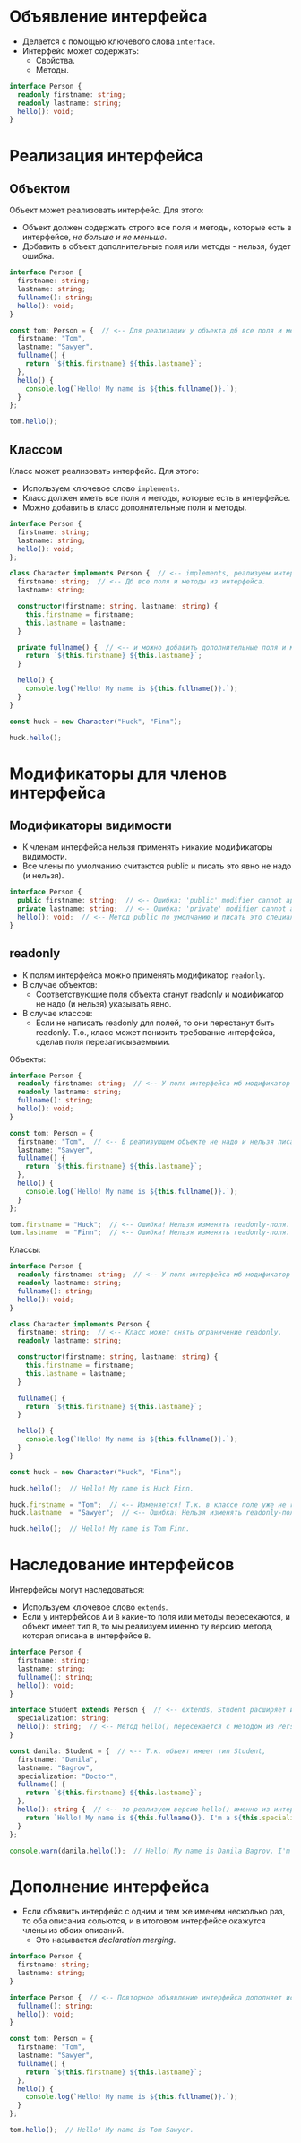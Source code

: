 # Объявление интерфейса

* Делается с помощью ключевого слова `interface`.
* Интерфейс может содержать:
  * Свойства.
  * Методы.

```typescript
interface Person {
  readonly firstname: string;
  readonly lastname: string;
  hello(): void;
}
```

# Реализация интерфейса

## Объектом

Объект может реализовать интерфейс. Для этого:

* Объект должен содержать строго все поля и методы, которые есть в интерфейсе, *не больше и не меньше*.
* Добавить в объект дополнительные поля или методы - нельзя, будет ошибка.

```typescript
interface Person {
  firstname: string;
  lastname: string;
  fullname(): string;
  hello(): void;
}

const tom: Person = {  // <-- Для реализации у объекта дб все поля и методы интерфейса.
  firstname: "Tom",
  lastname: "Sawyer",
  fullname() {
    return `${this.firstname} ${this.lastname}`;
  },
  hello() {
    console.log(`Hello! My name is ${this.fullname()}.`);
  }
};

tom.hello();
```

## Классом

Класс может реализовать интерфейс. Для этого:

* Используем ключевое слово `implements`.
* Класс должен иметь все поля и методы, которые есть в интерфейсе.
* Можно добавить в класс дополнительные поля и методы.

```typescript
interface Person {
  firstname: string;
  lastname: string;
  hello(): void;
};

class Character implements Person {  // <-- implements, реализуем интерфейс.
  firstname: string;  // <-- Дб все поля и методы из интерфейса.
  lastname: string;

  constructor(firstname: string, lastname: string) {
    this.firstname = firstname;
    this.lastname = lastname;
  }

  private fullname() {  // <-- и можно добавить дополнительные поля и методы, это не ошибка.
    return `${this.firstname} ${this.lastname}`;
  }

  hello() {
    console.log(`Hello! My name is ${this.fullname()}.`);
  }
}

const huck = new Character("Huck", "Finn");

huck.hello();
```

# Модификаторы для членов интерфейса

## Модификаторы видимости

* К членам интерфейса нельзя применять никакие модификаторы видимости.
* Все члены по умолчанию считаются public и писать это явно не надо (и нельзя).

```typescript
interface Person {
  public firstname: string;  // <-- Ошибка: 'public' modifier cannot appear on a type member.
  private lastname: string;  // <-- Ошибка: 'private' modifier cannot appear on a type member.
  hello(): void;  // <-- Метод public по умолчанию и писать это специально не надо и нельзя.
}
```

## readonly

* К полям интерфейса можно применять модификатор `readonly`.
* В случае объектов:
  * Соответствующие поля объекта станут readonly и модификатор не надо (и нельзя) указывать явно.
* В случае классов:
  * Если не написать readonly для полей, то они перестанут быть readonly. Т.о., класс может понизить требование интерфейса, сделав поля перезаписываемыми.

Объекты:

```typescript
interface Person {
  readonly firstname: string;  // <-- У поля интерфейса мб модификатор readonly.
  readonly lastname: string;
  fullname(): string;
  hello(): void;
}

const tom: Person = {
  firstname: "Tom",  // <-- В реализующем объекте не надо и нельзя писать readonly явно.
  lastname: "Sawyer",
  fullname() {
    return `${this.firstname} ${this.lastname}`;
  },
  hello() {
    console.log(`Hello! My name is ${this.fullname()}.`);
  }
};

tom.firstname = "Huck";  // <-- Ошибка! Нельзя изменять readonly-поля.
tom.lastname  = "Finn";  // <-- Ошибка! Нельзя изменять readonly-поля.
```

Классы:

```typescript
interface Person {
  readonly firstname: string;  // <-- У поля интерфейса мб модификатор readonly.
  readonly lastname: string;
  fullname(): string;
  hello(): void;
}

class Character implements Person {
  firstname: string;  // <-- Класс может снять ограничение readonly.
  readonly lastname: string;

  constructor(firstname: string, lastname: string) {
    this.firstname = firstname;
    this.lastname = lastname;
  }

  fullname() {
    return `${this.firstname} ${this.lastname}`;
  }

  hello() {
    console.log(`Hello! My name is ${this.fullname()}.`);
  }
}

const huck = new Character("Huck", "Finn");

huck.hello();  // Hello! My name is Huck Finn.

huck.firstname = "Tom";  // <-- Изменяется! Т.к. в классе поле уже не readonly.
huck.lastname  = "Sawyer";  // <-- Ошибка! Нельзя изменять readonly-поля.

huck.hello();  // Hello! My name is Tom Finn.
```

# Наследование интерфейсов

Интерфейсы могут наследоваться:

* Используем ключевое слово `extends`.
* Если у интерфейсов `A` и `B` какие-то поля или методы пересекаются, и объект имеет тип `B`, то мы реализуем именно ту версию метода, которая описана в интерфейсе `B`.

```typescript
interface Person {
  firstname: string;
  lastname: string;
  fullname(): string;
  hello(): void;
}

interface Student extends Person {  // <-- extends, Student расширяет интерфейс Person
  specialization: string;
  hello(): string;  // <-- Метод hello() пересекается с методом из Person и возвращает др. тип
}

const danila: Student = {  // <-- Т.к. объект имеет тип Student,
  firstname: "Danila",
  lastname: "Bagrov",
  specialization: "Doctor",
  fullname() {
    return `${this.firstname} ${this.lastname}`;
  },
  hello(): string {  // <-- то реализуем версию hello() именно из интерфейса Student
    return `Hello! My name is ${this.fullname()}. I'm a ${this.specialization}.`;
  }
};

console.warn(danila.hello());  // Hello! My name is Danila Bagrov. I'm a Doctor.
```

# Дополнение интерфейса

* Если объявить интерфейс с одним и тем же именем несколько раз, то оба описания сольются, и в итоговом интерфейсе окажутся члены из обоих описаний.
  * Это называется *declaration merging*.

```typescript
interface Person {
  firstname: string;
  lastname: string;
}

interface Person {  // <-- Повторное объявление интерфейса дополняет исходную версию
  fullname(): string;
  hello(): void;
}

const tom: Person = {
  firstname: "Tom",
  lastname: "Sawyer",
  fullname() {
    return `${this.firstname} ${this.lastname}`;
  },
  hello() {
    console.log(`Hello! My name is ${this.fullname()}.`);
  }
};

tom.hello();  // Hello! My name is Tom Sawyer.
```

